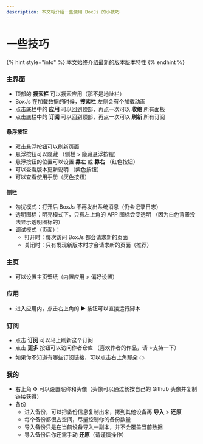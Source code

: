 ```yaml
---
description: 本文将介绍一些使用 BoxJs 的小技巧
---
```


# 一些技巧

{% hint style="info" %}
本文始终介绍最新的版本版本特性
{% endhint %}

### 主界面

* 顶部的 **搜索栏** 可以搜索应用（那不是地址栏）
* BoxJs 在加载数据的时候，**搜索栏** 左侧会有个加载动画
* 点击底栏中的 **应用** 可以回到顶部，再点一次可以 **收缩** 所有面板
* 点击底栏中的 **订阅** 可以回到顶部，再点一次可以 **刷新** 所有订阅

#### 悬浮按钮

* 双击悬浮按钮可以刷新页面
* 悬浮按钮可以隐藏 （侧栏 &gt; 隐藏悬浮按钮）
* 悬浮按钮的位置可以设置 **靠左** 或 **靠右** （红色按钮）
* 可以查看版本更新说明 （紫色按钮）
* 可以查看使用手册（灰色按钮）

#### 侧栏

* 勿扰模式：打开后 BoxJs 不再发出系统消息（仍会记录日志）
* 透明图标：明亮模式下，只有左上角的 APP 图标会变透明 （因为白色背景没法显示透明图标的）
* 调试模式（页面）：
  * 打开时：每次访问 BoxJs 都会请求新的页面
  * 关闭时：只有发现新版本时才会请求新的页面（推荐）

### 主页

* 可以设置主页壁纸（内置应用 &gt; 偏好设置）

### 应用

* 进入应用内，点击右上角的 ▶ 按钮可以直接运行脚本

### 订阅

* 点击 **订阅** 可以马上刷新这个订阅
* 点击 **更多** 按钮可以访问作者仓库 （喜欢作者的作品，请 ⭐支持一下）
* 如果你不知道有哪些订阅链接，可以点击右上角那朵 ☁ 

### 我的

* 右上角 ⚙ 可以设置昵称和头像（头像可以通过长按自己的 Github 头像并复制链接获得）
* 备份
  * 进入备份，可以把备份信息复制出来，拷到其他设备再 **导入** &gt; **还原**
  * 每个备份都很占空间，尽量控制你的备份数量
  * 导入备份只是在当前设备导入一副本，并不会覆盖当前数据
  * 导入备份后你还需手动 **还原**（请谨慎操作）





